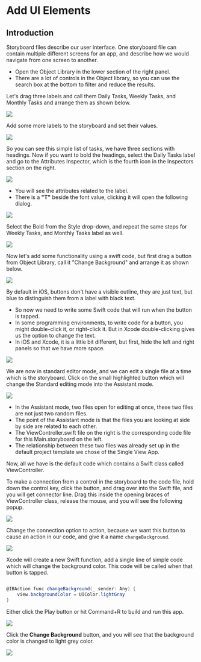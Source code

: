 # Add UI Elements

## Introduction

Storyboard files describe our user interface. One storyboard file can contain multiple different screens for an app, and describe how we would navigate from one screen to another.

 - Open the Object Library in the lower section of the right panel. 
 - There are a lot of controls in the Object library, so you can use the search box at the bottom to filter and reduce the results. 

Let's drag three labels and call them Daily Tasks, Weekly Tasks, and Monthly Tasks and arrange them as shown below.

<img src="images/add-ui-elements1.png">

Add some more labels to the storyboard and set their values.

<img src="images/add-ui-elements2.png">

So you can see this simple list of tasks, we have three sections with headings. Now if you want to bold the headings, select the Daily Tasks label and go to the Attributes Inspector, which is the fourth icon in the Inspectors section on the right.

<img src="images/add-ui-elements3.png">

 - You will see the attributes related to the label.
 - There is a **"T"** beside the font value, clicking it will open the following dialog.

<img src="images/add-ui-elements4.png">

Select the Bold from the Style drop-down, and repeat the same steps for Weekly Tasks, and Monthly Tasks label as well. 

<img src="images/add-ui-elements5.png">

Now let's add some functionality using a swift code, but first drag a button from Object Library, call it "Change Background" and arrange it as shown below.

<img src="images/add-ui-elements6.png">

By default in iOS, buttons don't have a visible outline, they are just text, but blue to distinguish them from a label with black text.

 - So now we need to write some Swift code that will run when the button is tapped. 
 - In some programming environments, to write code for a button, you might double-click it, or right-click it. But in Xcode double-clicking gives us the option to change the text. 
 - In iOS and Xcode, it is a little bit different, but first, hide the left and right panels so that we have more space.

<img src="images/add-ui-elements7.png">

We are now in standard editor mode, and we can edit a single file at a time which is the storyboard. Click on the small highlighted button which will change the Standard editing mode into the Assistant mode. 

<img src="images/add-ui-elements8.png">

 - In the Assistant mode, two files open for editing at once, these two files are not just two random files. 
 - The point of the Assistant mode is that the files you are looking at side by side are related to each other.
 - The ViewController.swift file on the right is the corresponding code file for this Main.storyboard on the left.
 - The relationship between these two files was already set up in the default project template we chose of the Single View App. 

Now, all we have is the default code which contains a Swift class called ViewController.

To make a connection from a control in the storyboard to the code file, hold down the control key, click the button, and drag over into the Swift file, and you will get connector line. Drag this inside the opening braces of ViewController class, release the mouse, and you will see the following popup.

<img src="images/add-ui-elements9.png">
 
Change the connection option to action, because we want this button to cause an action in our code, and give it a name `changeBackground`. 

<img src="images/add-ui-elements10.png">

Xcode will create a new Swift function, add a single line of simple code which will change the background color. This code will be called when that button is tapped.

```csharp

@IBAction func changeBackground(_ sender: Any) {
    view.backgroundColor = UIColor.lightGray
}

```

Either click the Play button or hit Command+R to build and run this app. 

<img src="images/add-ui-elements11.png">

Click the **Change Background** button, and you will see that the background color is changed to light grey color.

<img src="images/add-ui-elements12.png">

